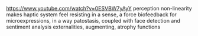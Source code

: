 https://www.youtube.com/watch?v=0ESVBW7yAyY
perception non-linearity makes haptic system feel resisting in a sense, a force
biofeedback for microexpressions, in a way patostasis, coupled with face detection and sentiment analysis
externalities, augmenting, atrophy functions